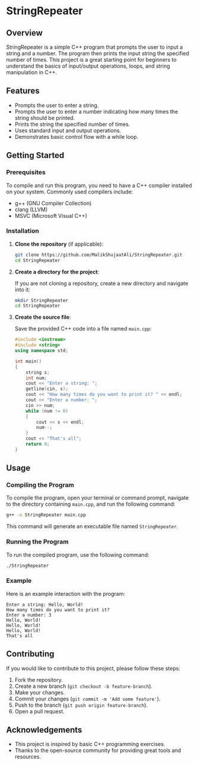 # StringRepeater

## Overview

StringRepeater is a simple C++ program that prompts the user to input a string and a number. The program then prints the input string the specified number of times. This project is a great starting point for beginners to understand the basics of input/output operations, loops, and string manipulation in C++.

## Features

- Prompts the user to enter a string.
- Prompts the user to enter a number indicating how many times the string should be printed.
- Prints the string the specified number of times.
- Uses standard input and output operations.
- Demonstrates basic control flow with a while loop.

## Getting Started

### Prerequisites

To compile and run this program, you need to have a C++ compiler installed on your system. Commonly used compilers include:

- g++ (GNU Compiler Collection)
- clang (LLVM)
- MSVC (Microsoft Visual C++)

### Installation

1. **Clone the repository** (if applicable):

    ```sh
    git clone https://github.com/MalikShujaatAli/StringRepeater.git
    cd StringRepeater
    ```

2. **Create a directory for the project**:

    If you are not cloning a repository, create a new directory and navigate into it:

    ```sh
    mkdir StringRepeater
    cd StringRepeater
    ```

3. **Create the source file**:

    Save the provided C++ code into a file named `main.cpp`:

    ```cpp
    #include <iostream>
    #include <string>
    using namespace std;

    int main()
    {
        string s;
        int num;
        cout << "Enter a string: ";
        getline(cin, s);
        cout << "How many times do you want to print it? " << endl;
        cout << "Enter a number: ";
        cin >> num;
        while (num != 0)
        {
            cout << s << endl;
            num--;
        }
        cout << "That's all";
        return 0;
    }
    ```

## Usage

### Compiling the Program

To compile the program, open your terminal or command prompt, navigate to the directory containing `main.cpp`, and run the following command:

```sh
g++ -o StringRepeater main.cpp
```

This command will generate an executable file named `StringRepeater`.

### Running the Program

To run the compiled program, use the following command:

```sh
./StringRepeater
```

### Example

Here is an example interaction with the program:

```
Enter a string: Hello, World!
How many times do you want to print it?
Enter a number: 3
Hello, World!
Hello, World!
Hello, World!
That's all
```

## Contributing

If you would like to contribute to this project, please follow these steps:

1. Fork the repository.
2. Create a new branch (`git checkout -b feature-branch`).
3. Make your changes.
4. Commit your changes (`git commit -m 'Add some feature'`).
5. Push to the branch (`git push origin feature-branch`).
6. Open a pull request.

## Acknowledgements

- This project is inspired by basic C++ programming exercises.
- Thanks to the open-source community for providing great tools and resources.
